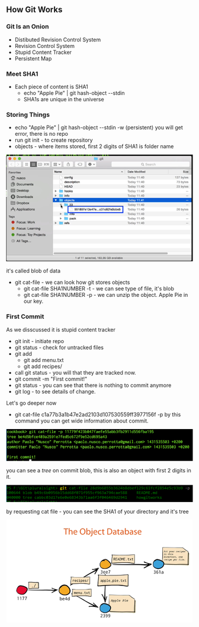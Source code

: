 ## How Git Works 
### Git Is an Onion
* Distibuted Revision Control System
* Revision Control System
* Stupid Content Tracker
* Persistent Map 

### Meet SHA1 

* Each piece of content is SHA1 
  * echo "Apple Pie" | git hash-object --stdin
  * SHA1s are unique in the universe 
  
### Storing Things
* echo "Apple Pie" | git hash-object --stdin -w (persistent)
you will get error, there is no repo
* run git init - to create repository
* objects - where items stored, first 2 digits of SHA1 is folder name

![img](https://github.com/Bes0n/pluralsight/blob/master/howgitworks/images/img1.PNG)

it's called blob of data

* git cat-file - we can look how git stores objects 
  * git cat-file SHA1NUMBER -t - we can see type of file, it's blob
  * git cat-file SHA1NUMBER -p - we can unzip the object. Apple Pie in our key. 
  
### First Commit 
As we disscussed it is stupid content tracker
* git init - initiate repo 
* git status - check for untracked files 
* git add
  * git add menu.txt
  * git add recipes/
* call git status - you will that they are tracked now. 
* git commit -m "First commit!"
* git status - you can see that there is nothing to commit anymore 
* git log - to see details of change. 

Let's go deeper now
* git cat-file c1a77b3a1b47e2ad2103d107530559ff3977156f -p
by this command you can get wide information about commit. 

![img](https://github.com/Bes0n/pluralsight/blob/master/howgitworks/images/img2.PNG)

you can see a *tree* on commit blob, this is also an object with first 2 digits in it. 

![img](https://github.com/Bes0n/pluralsight/blob/master/howgitworks/images/img3.PNG)

by requesting cat file - you can see the SHA1 of your directory and it's tree 

![img](https://github.com/Bes0n/pluralsight/blob/master/howgitworks/images/img4.PNG)